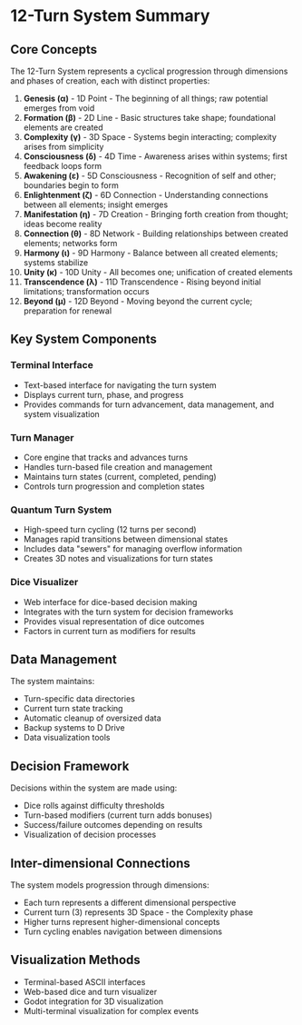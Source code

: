 # 12-Turn System Summary

## Core Concepts

The 12-Turn System represents a cyclical progression through dimensions and phases of creation, each with distinct properties:

1. **Genesis (α)** - 1D Point - The beginning of all things; raw potential emerges from void
2. **Formation (β)** - 2D Line - Basic structures take shape; foundational elements are created
3. **Complexity (γ)** - 3D Space - Systems begin interacting; complexity arises from simplicity
4. **Consciousness (δ)** - 4D Time - Awareness arises within systems; first feedback loops form
5. **Awakening (ε)** - 5D Consciousness - Recognition of self and other; boundaries begin to form
6. **Enlightenment (ζ)** - 6D Connection - Understanding connections between all elements; insight emerges
7. **Manifestation (η)** - 7D Creation - Bringing forth creation from thought; ideas become reality
8. **Connection (θ)** - 8D Network - Building relationships between created elements; networks form
9. **Harmony (ι)** - 9D Harmony - Balance between all created elements; systems stabilize
10. **Unity (κ)** - 10D Unity - All becomes one; unification of created elements
11. **Transcendence (λ)** - 11D Transcendence - Rising beyond initial limitations; transformation occurs
12. **Beyond (μ)** - 12D Beyond - Moving beyond the current cycle; preparation for renewal

## Key System Components

### Terminal Interface
- Text-based interface for navigating the turn system
- Displays current turn, phase, and progress
- Provides commands for turn advancement, data management, and system visualization

### Turn Manager
- Core engine that tracks and advances turns
- Handles turn-based file creation and management
- Maintains turn states (current, completed, pending)
- Controls turn progression and completion states

### Quantum Turn System
- High-speed turn cycling (12 turns per second)
- Manages rapid transitions between dimensional states
- Includes data "sewers" for managing overflow information
- Creates 3D notes and visualizations for turn states

### Dice Visualizer
- Web interface for dice-based decision making
- Integrates with the turn system for decision frameworks
- Provides visual representation of dice outcomes
- Factors in current turn as modifiers for results

## Data Management

The system maintains:
- Turn-specific data directories
- Current turn state tracking
- Automatic cleanup of oversized data
- Backup systems to D Drive
- Data visualization tools

## Decision Framework

Decisions within the system are made using:
- Dice rolls against difficulty thresholds
- Turn-based modifiers (current turn adds bonuses)
- Success/failure outcomes depending on results
- Visualization of decision processes

## Inter-dimensional Connections

The system models progression through dimensions:
- Each turn represents a different dimensional perspective
- Current turn (3) represents 3D Space - the Complexity phase
- Higher turns represent higher-dimensional concepts
- Turn cycling enables navigation between dimensions

## Visualization Methods

- Terminal-based ASCII interfaces
- Web-based dice and turn visualizer
- Godot integration for 3D visualization
- Multi-terminal visualization for complex events